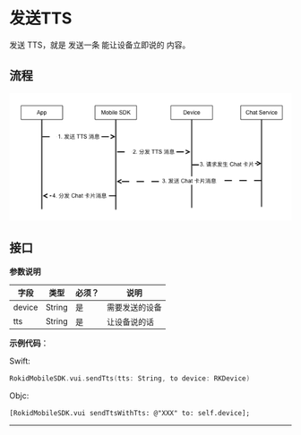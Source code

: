 # 发送TTS 

发送 TTS，就是 发送一条 能让设备立即说的 内容。

## 流程

![](images/vui_tts.png)

## 接口

**参数说明**
 
| 字段    | 类型   | 必须？| 说明 |
| ------ | ----- | ----- | ----- |
| device | String | 是 | 需要发送的设备  |
| tts | String | 是 | 让设备说的话  |

**示例代码**：
 
Swift:
 
```swift
RokidMobileSDK.vui.sendTts(tts: String, to device: RKDevice)
```

Objc:

```objc
[RokidMobileSDK.vui sendTtsWithTts: @"XXX" to: self.device];
```

---

